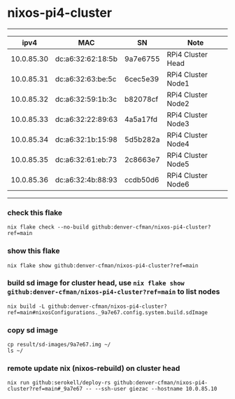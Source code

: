 # nixos-pi4-cluster
---
| ipv4 | MAC | SN | Note |
| --- | --- | --- | --- |
| 10.0.85.30 | dc:a6:32:62:18:5b | 9a7e6755 | RPi4 Cluster Head |
| 10.0.85.31 | dc:a6:32:63:be:5c | 6cec5e39 | RPi4 Cluster Node1 |
| 10.0.85.32 | dc:a6:32:59:1b:3c | b82078cf | RPi4 Cluster Node2 |
| 10.0.85.33 | dc:a6:32:22:89:63 | 4a5a17fd | RPi4 Cluster Node3 |
| 10.0.85.34 | dc:a6:32:1b:15:98 | 5d5b282a | RPi4 Cluster Node4 |
| 10.0.85.35 | dc:a6:32:61:eb:73 | 2c8663e7 | RPi4 Cluster Node5 |
| 10.0.85.36 | dc:a6:32:4b:88:93 | ccdb50d6 | RPi4 Cluster Node6 |
---
### check this flake
```
nix flake check --no-build github:denver-cfman/nixos-pi4-cluster?ref=main
```

### show this flake
```
nix flake show github:denver-cfman/nixos-pi4-cluster?ref=main
```

### build sd image for cluster head, use ` nix flake show github:denver-cfman/nixos-pi4-cluster?ref=main ` to list nodes
```
nix build -L github:denver-cfman/nixos-pi4-cluster?ref=main#nixosConfigurations._9a7e67.config.system.build.sdImage
```

### copy sd image
```
cp result/sd-images/9a7e67.img ~/
ls ~/
```

### remote update nix (nixos-rebuild) on cluster head
```
nix run github:serokell/deploy-rs github:denver-cfman/nixos-pi4-cluster?ref=main#_9a7e67 -- --ssh-user giezac --hostname 10.0.85.10
```

